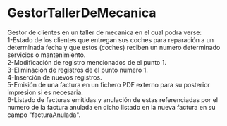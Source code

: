 # GestorTallerDeMecanica
Gestor de clientes en un taller de mecanica en el cual podra verse:
<br/>
1-Estado de los clientes que entregan sus coches para reparación a un determinada fecha y que estos (coches) reciben un numero determinado servicios o mantenimiento.
<br/>
2-Modificación de registro mencionados de el punto 1.
<br/>
3-Eliminación de registros de el punto numero 1.
<br/>
4-Inserción de nuevos registros.
<br/>
5-Emisión de una factura en un fichero PDF externo para su posterior impresion si es necesaria.
<br/>
6-Listado de facturas emitidas y anulación de estas referenciadas por el numero de la factura anulada en dicho listado en la nueva factura en su campo "facturaAnulada".

